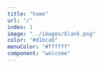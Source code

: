 ```yaml
---
title: "home"
url: "/"
index: 1
image: "../images/blank.png"
color: "#d1bcab"
menuColor: "#ffffff"
component: "welcome"
---
```

